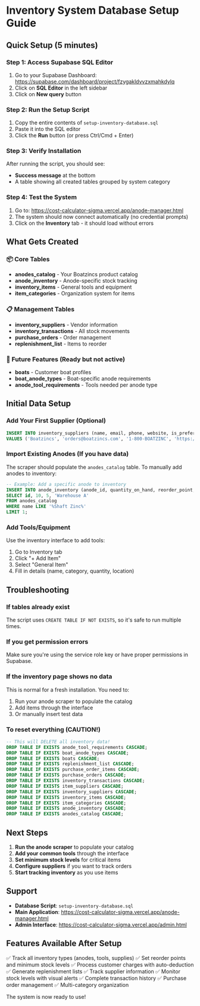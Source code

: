 # Inventory System Database Setup Guide

## Quick Setup (5 minutes)

### Step 1: Access Supabase SQL Editor
1. Go to your Supabase Dashboard: https://supabase.com/dashboard/project/fzygakldvvzxmahkdylq
2. Click on **SQL Editor** in the left sidebar
3. Click on **New query** button

### Step 2: Run the Setup Script
1. Copy the entire contents of `setup-inventory-database.sql`
2. Paste it into the SQL editor
3. Click the **Run** button (or press Ctrl/Cmd + Enter)

### Step 3: Verify Installation
After running the script, you should see:
- **Success message** at the bottom
- A table showing all created tables grouped by system category

### Step 4: Test the System
1. Go to: https://cost-calculator-sigma.vercel.app/anode-manager.html
2. The system should now connect automatically (no credential prompts)
3. Click on the **Inventory** tab - it should load without errors

## What Gets Created

### 📦 Core Tables
- **anodes_catalog** - Your Boatzincs product catalog
- **anode_inventory** - Anode-specific stock tracking
- **inventory_items** - General tools and equipment
- **item_categories** - Organization system for items

### 📋 Management Tables
- **inventory_suppliers** - Vendor information
- **inventory_transactions** - All stock movements
- **purchase_orders** - Order management
- **replenishment_list** - Items to reorder

### 🚤 Future Features (Ready but not active)
- **boats** - Customer boat profiles
- **boat_anode_types** - Boat-specific anode requirements
- **anode_tool_requirements** - Tools needed per anode type

## Initial Data Setup

### Add Your First Supplier (Optional)
```sql
INSERT INTO inventory_suppliers (name, email, phone, website, is_preferred)
VALUES ('Boatzincs', 'orders@boatzincs.com', '1-800-BOATZINC', 'https://boatzincs.com', true);
```

### Import Existing Anodes (If you have data)
The scraper should populate the `anodes_catalog` table. To manually add anodes to inventory:
```sql
-- Example: Add a specific anode to inventory
INSERT INTO anode_inventory (anode_id, quantity_on_hand, reorder_point, primary_location)
SELECT id, 10, 5, 'Warehouse A'
FROM anodes_catalog
WHERE name LIKE '%Shaft Zinc%'
LIMIT 1;
```

### Add Tools/Equipment
Use the inventory interface to add tools:
1. Go to Inventory tab
2. Click "+ Add Item"
3. Select "General Item"
4. Fill in details (name, category, quantity, location)

## Troubleshooting

### If tables already exist
The script uses `CREATE TABLE IF NOT EXISTS`, so it's safe to run multiple times.

### If you get permission errors
Make sure you're using the service role key or have proper permissions in Supabase.

### If the inventory page shows no data
This is normal for a fresh installation. You need to:
1. Run your anode scraper to populate the catalog
2. Add items through the interface
3. Or manually insert test data

### To reset everything (CAUTION!)
```sql
-- This will DELETE all inventory data!
DROP TABLE IF EXISTS anode_tool_requirements CASCADE;
DROP TABLE IF EXISTS boat_anode_types CASCADE;
DROP TABLE IF EXISTS boats CASCADE;
DROP TABLE IF EXISTS replenishment_list CASCADE;
DROP TABLE IF EXISTS purchase_order_items CASCADE;
DROP TABLE IF EXISTS purchase_orders CASCADE;
DROP TABLE IF EXISTS inventory_transactions CASCADE;
DROP TABLE IF EXISTS item_suppliers CASCADE;
DROP TABLE IF EXISTS inventory_suppliers CASCADE;
DROP TABLE IF EXISTS inventory_items CASCADE;
DROP TABLE IF EXISTS item_categories CASCADE;
DROP TABLE IF EXISTS anode_inventory CASCADE;
DROP TABLE IF EXISTS anodes_catalog CASCADE;
```

## Next Steps

1. **Run the anode scraper** to populate your catalog
2. **Add your common tools** through the interface
3. **Set minimum stock levels** for critical items
4. **Configure suppliers** if you want to track orders
5. **Start tracking inventory** as you use items

## Support

- **Database Script**: `setup-inventory-database.sql`
- **Main Application**: https://cost-calculator-sigma.vercel.app/anode-manager.html
- **Admin Interface**: https://cost-calculator-sigma.vercel.app/admin.html

## Features Available After Setup

✅ Track all inventory types (anodes, tools, supplies)
✅ Set reorder points and minimum stock levels
✅ Process customer charges with auto-deduction
✅ Generate replenishment lists
✅ Track supplier information
✅ Monitor stock levels with visual alerts
✅ Complete transaction history
✅ Purchase order management
✅ Multi-category organization

The system is now ready to use!